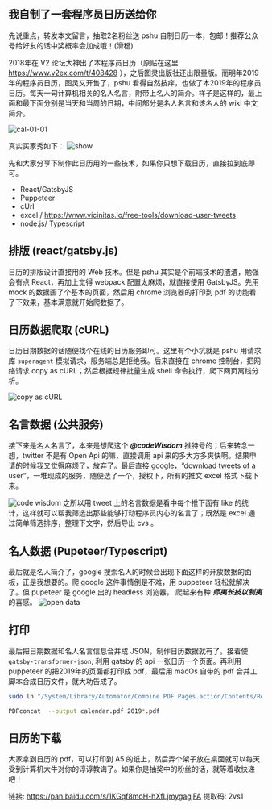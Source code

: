 我自制了一套程序员日历送给你
---

先说重点，转发本文留言，抽取2名粉丝送 pshu 自制日历一本，包邮！推荐公众号给好友的话中奖概率会加成哦！(滑稽)

2018年在 V2 论坛大神出了本程序员日历（原贴在这里 https://www.v2ex.com/t/408428 ），之后图灵出版社还出限量版。而明年2019年的程序员日历，图灵又开售了，pshu 看得自然技痒，也做了本2019年的程序员日历。每天一句计算机相关的名人名言，附带上名人的简介。样子是这样的，最上面和最下面分别是当天和当周的日期，中间部分是名人名言和该名人的 wiki 中文简介。

![cal-01-01](http://cdn2.51ulong.com/18-11-14/98547659.jpg)

真实买家秀如下：
![show](http://cdn2.51ulong.com/18-11-18/63962556.jpg)

先和大家分享下制作此日历用的一些技术，如果你只想下载日历，直接拉到底即可。

* React/GatsbyJS
* Puppeteer
* cUrl
* excel / https://www.vicinitas.io/free-tools/download-user-tweets
* node.js/ Typescript

## 排版 (react/gatsby.js)
日历的排版设计直接用的 Web 技术。但是 pshu 其实是个前端技术的渣渣，勉强会有点 React，再加上觉得 webpack 配置太麻烦，就直接使用 GatsbyJS。先用 mock 的数据画了个基本的页面，然后用 chrome 浏览器的打印到 pdf 的功能看了下效果，基本满意就开始爬数据了。

## 日历数据爬取 (cURL)
日历日期数据的话随便找个在线的日历服务即可。这里有个小坑就是 pshu 用请求库 `superagent` 模拟请求，服务端总是拒绝我。后来直接在 chrome 控制台，把网络请求 copy as cURL；然后根据规律批量生成 shell 命令执行，爬下网页离线分析。

![copy as cURL ](http://cdn2.51ulong.com/18-11-14/45994991.jpg)

## 名言数据 (公共服务)
接下来是名人名言了，本来是想爬这个 ***@codeWisdom*** 推特号的；后来转念一想，twitter 不是有 Open Api 的嘛，直接调用 api 来的多大方多爽快啊。结果申请的时候我又觉得麻烦了，放弃了。最后直接 google，“download tweets of a user”，一堆现成的服务，随便选了一个，授权下，所有的推文 excel 格式下载下来。

![code wisdom](http://cdn2.51ulong.com/18-11-9/94816503.jpg)
之所以用 tweet 上的名言数据是看中每个推下面有 like 的统计，这样就可以帮我筛选出那些能够打动程序员内心的名言了；既然是 excel 通过简单筛选排序，整理下文字，然后导出 cvs 。

## 名人数据 (Pupeteer/Typescript)

最后就是名人简介了，google 搜索名人的时候会出现下面这样的开放数据的面板，正是我想要的。爬 google 这件事情倒是不难，用 puppeteer 轻松就解决了。但 pupeteer 是 google 出的 headless 浏览器， 爬起来有种 ***师夷长技以制夷*** 的喜感。
![open data](http://cdn2.51ulong.com/18-11-10/55195630.jpg)

## 打印

最后把日期数据和名人名言信息合并成 JSON，制作日历数据就有了。接着使 `gatsby-transformer-json`, 利用 gatsby 的 api 一张日历一个页面。再利用 puppeteer 的把2019年的页面都打印成 pdf，最后用 macOs 自带的 pdf 合并工脚本合成日历文件，就大功告成了。

```bash
sudo ln "/System/Library/Automator/Combine PDF Pages.action/Contents/Resources/join.py" PDFconcat

PDFconcat  --output calendar.pdf 2019*.pdf
```

## 日历的下载

大家拿到日历的 pdf，可以打印到 A5 的纸上，然后弄个架子放在桌面就可以每天受到计算机大牛对你的谆谆教诲了。如果你是抽奖中的粉丝的话，就等着收快递吧！

链接: https://pan.baidu.com/s/1KGqf8moH-hXfLjmygagjFA 
提取码: 2vs1 
<!--stackedit_data:
eyJoaXN0b3J5IjpbMzc3MzY1NjUsLTE3MzUyNjA2MjksMTE5OD
I4NTI2MCwtOTk4NTEyNTY5LC00MDAyOTYzNjQsLTE4ODg4NjMy
MjEsLTEwODU0NDUwMTYsLTc1OTU1Nzg5NiwtNjU2NjU2NzMsLT
QwMDg4NjgxNSwyNTUxMzE5MDYsMjU1NTkwNzcwLDUxMDc2MjMy
MiwtMTIzMDMwNDM5NywtOTkyNDY3Mzc5LC0xMjE1MjQ4Nzg5LD
g4NDY3MTgzNywxNTk1NTgyNzg2LDEzNjAzMzY2MTIsLTI2NjI0
Njg5MF19
-->